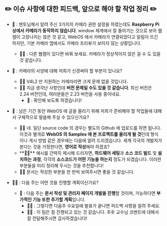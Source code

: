 ## ✏️ 이슈 사항에 대한 피드백, 앞으로 해야 할 작업 정리 ✏️

- 🥹 : 멘토님께서 알려 주신 3가지의 카메라 권한 설정을 하였는데도 **Raspberry Pi 상에서 카메라가 동작하지 않습니다**. window 체계에서 잘 돌아가는 것으로 보아 웹캠이 고장나지는 않은 것 같고, WebOS 에서 카메라가 연결되었다고 알림이 뜨긴 하지만, 기본 카메라 앱에서도 카메라 프리뷰가 보이지 않는 상황입니다.
  - 👨‍🏫 : 다른 웹캠이 있다면 바꿔 보세요. 카메라가 정상적이지 않은 걸 수 도 있을 것 같습니다.
    
- 🥹 : 카메라의 사양에 대해 저희가 신경써야 할 부분이 있나요?
  - 👨‍🏫 V4L2 만 지원하는 카메라라면 크게 문제 없을 것입니다.
  - 👨‍🏫 지금 생각난 사항인데 **버전 문제일 수도 있을 것 같습니다**. 최신 버전은 2.24 버전인데, 여러분들은 2.23 버전을 사용 중이네요.
    - 🥹 : 확인해 보도록 하겠습니다!
      
- 🥹 : 남은 기간 동안 WebOS 에 글을 올리기 위해 저희가 준비해야 할 작업들에 대해서 구체적으로 말씀해 주실 수 있으신가요?
  - **👨‍🏫** 네. 일단 source code 의 경우는 별도의 Github 에 업로드를 하면 됩니다. 이것과 별개로 **WebOS 의 Samples 에 본 프로젝트를 올리게 될 것**인데 형식이나 게시 방법 같은 경우에는 다음에 알려 드리겠습니다. 세계 각국의 개발자가 본다는 것을 가정한다면, **영어로 작성**해야 하겠죠?
  - \***\*👨‍🏫\*\*** 예시를 간략히 제시해 드리자면, **하드웨어 세팅**과 **소스 코드 빌드** 및 **설치하는 과정**, 각각의 **소스코드가 어떤 기능을 하는지** 정도가 되겠습니다. 이러한 부분들을 미리 정리해 두시는 것을 추천합니다!
  - 👨‍🏫 문서는 작성한 부분을 한 번씩 보여주시면 좋을 것 같습니다.
    
- 👨‍🏫 : 다음 주는 어떤 것을 진행할 계획이신가요?
  - 🥹 : 다음 주는 **문서 작성 및 관리자 페이지 개발을 진행**할 것이며, 가능하다면 **부가적인 기능 또한 추가할 계획**입니다.
    - 👨‍🏫 : 그렇다면 다음주 수요일에 발표가 끝나면 피드백 사항을 알려 주세요.
    - 👨‍🏫 : 이 팀은 잘 진행되고 있는 것 같습니다. 추후 교수님 코멘트에 대해서 잘 전달해주시면 감사하겠습니다!
